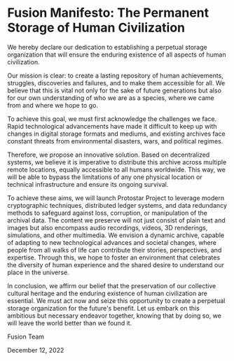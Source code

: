 # Fusion Manifesto: The Permanent Storage of Human Civilization

We hereby declare our dedication to establishing a perpetual storage organization that will ensure the enduring existence of all aspects of human civilization.

Our mission is clear: to create a lasting repository of human achievements, struggles, discoveries and failures, and to make them accessible for all. We believe that this is vital not only for the sake of future generations but also for our own understanding of who we are as a species, where we came from and where we hope to go.

To achieve this goal, we must first acknowledge the challenges we face. Rapid technological advancements have made it difficult to keep up with changes in digital storage formats and mediums, and existing archives face constant threats from environmental disasters, wars, and political regimes.

Therefore, we propose an innovative solution. Based on decentralized systems, we believe it is imperative to distribute this archive across multiple remote locations, equally accessible to all humans worldwide. This way, we will be able to bypass the limitations of any one physical location or technical infrastructure and ensure its ongoing survival.

To achieve these aims, we will launch Protostar Project to leverage modern cryptographic techniques, distributed ledger systems, and data redundancy methods to safeguard against loss, corruption, or manipulation of the archival data. The content we preserve will not just consist of plain text and images but also encompass audio recordings, videos, 3D renderings, simulations, and other multimedia. We envision a dynamic archive, capable of adapting to new technological advances and societal changes, where people from all walks of life can contribute their stories, perspectives, and expertise. Through this, we hope to foster an environment that celebrates the diversity of human experience and the shared desire to understand our place in the universe.

In conclusion, we affirm our belief that the preservation of our collective cultural heritage and the enduring existence of human civilization are essential. We must act now and seize this opportunity to create a perpetual storage organization for the future's benefit. Let us embark on this ambitious but necessary endeavor together, knowing that by doing so, we will leave the world better than we found it.

Fusion Team

December 12, 2022
